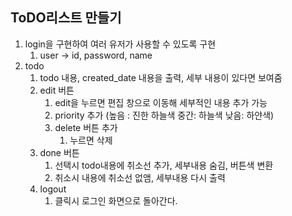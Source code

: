 ## ToDO리스트 만들기



1. login을 구현하여 여러 유저가 사용할 수 있도록 구현
   1. user -> id, password, name
2. todo
   1. todo 내용, created_date 내용을 출력, 세부 내용이 있다면 보여줌
   2. edit 버튼 
      1. edit을 누르면 편집 창으로 이동해 세부적인 내용 추가 가능
      2. priority 추가 (높음 : 진한 하늘색 중간: 하늘색 낮음: 하얀색)
      3. delete 버튼 추가
         1. 누르면 삭제
   3. done 버튼
      1. 선택시 todo내용에 취소선 추가, 세부내용 숨김, 버튼색 변환
      2. 취소시 내용에 취소선 없앰, 세부내용 다시 출력
   4. logout
      1. 클릭시 로그인 화면으로 돌아간다.